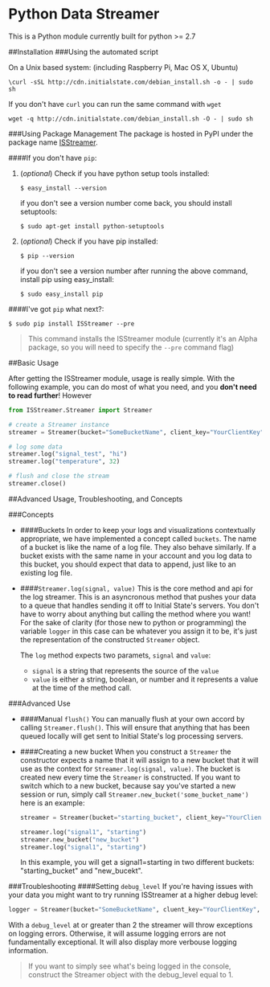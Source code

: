 Python Data Streamer
===============

This is a Python module currently built for python >= 2.7

##Installation
###Using the automated script

On a Unix based system: (including Raspberry Pi, Mac OS X, Ubuntu) 

```
\curl -sSL http://cdn.initialstate.com/debian_install.sh -o - | sudo sh
```

If you don't have `curl` you can run the same command with `wget`

```
wget -q http://cdn.initialstate.com/debian_install.sh -O - | sudo sh
```


###Using Package Management
The package is hosted in PyPI under the package name [ISStreamer](https://pypi.python.org/pypi/ISStreamer).

####If you don't have `pip`:

1. (*optional*) Check if you have python setup tools installed:

	```
	$ easy_install --version
	```
	
	if you don't see a version number come back, you should install setuptools:
	
	```
	$ sudo apt-get install python-setuptools
	```
	

2. (*optional*) Check if you have pip installed:

	```
	$ pip --version
	```
	
	if you don't see a version number after running the above command, install pip using easy_install:
	
	```
	$ sudo easy_install pip
	```

####I've got `pip` what next?:


```
$ sudo pip install ISStreamer --pre
```

> This command installs the ISStreamer module (currently it's an Alpha package, so you will need to specify the `--pre` command flag)
	

##Basic Usage

After getting the ISStreamer module, usage is really simple. With the following example, you can do most of what you need, and you **don't need to read further**! However


```python
from ISStreamer.Streamer import Streamer

# create a Streamer instance
streamer = Streamer(bucket="SomeBucketName", client_key="YourClientKey")

# log some data
streamer.log("signal_test", "hi")
streamer.log("temperature", 32)

# flush and close the stream
streamer.close()
```


##Advanced Usage, Troubleshooting, and Concepts


###Concepts
- ####Buckets
	In order to keep your logs and visualizations contextually appropriate, we have implemented a concept called `buckets`. The name of a bucket is like the name of a log file. They also behave similarly. If a bucket exists with the same name in your account and you log data to this bucket, you should expect that data to append, just like to an existing log file.
	
- ####`Streamer.log(signal, value)`
	This is the core method and api for the log streamer. This is an asyncronous method that pushes your data to a queue that handles sending it off to Initial State's servers. You don't have to worry about anything but calling the method where you want! For the sake of clarity (for those new to python or programming) the variable `logger` in this case can be whatever you assign it to be, it's just the representation of the constructed `Streamer` object.
	
	The `log` method expects two paramets, `signal` and `value`:
	- `signal` is a string that represents the source of the `value`
	- `value` is either a string, boolean, or number and it represents a value at the time of the method call.

###Advanced Use
- ####Manual `flush()`
	You can manually flush at your own accord by calling `Streamer.flush()`. This will ensure that anything that has been queued locally  will get sent to Initial State's log processing servers.
	
- ####Creating a new bucket
	When you construct a `Streamer` the constructor expects a name that it will assign to a new bucket that it will use as the context for `Streamer.log(signal, value)`. The bucket is created new every time the `Streamer` is constructed. If you want to switch which to a new bucket, because say you've started a new session or run, simply call `Streamer.new_bucket('some_bucket_name')` here is an example:
	
	```python
	streamer = Streamer(bucket="starting_bucket", client_key="YourClientKey")
	
	streamer.log("signal1", "starting")
	streamer.new_bucket("new_bucket")
	streamer.log("signal1", "starting")
	```  

	In this example, you will get a signal1=starting in two different buckets: "starting_bucket" and "new_bucekt".


###Troubleshooting
####Setting `debug_level`
If you're having issues with your data you might want to try running ISStreamer at a higher debug level:

```python
logger = Streamer(bucket="SomeBucketName", cluent_key="YourClientKey", debug_level=2)
```

With a `debug_level` at or greater than 2 the streamer will throw exceptions on logging errors. Otherwise, it will assume logging errors are not fundamentally exceptional. It will also display more verbouse logging information.

> If you want to simply see what's being logged in the console, construct the Streamer object with the debug_level equal to 1.